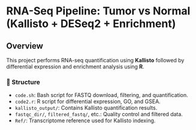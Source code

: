 # RNA-Seq Pipeline: Tumor vs Normal (Kallisto + DESeq2 + Enrichment)

## Overview
This project performs RNA-seq quantification using **Kallisto** followed by differential expression and enrichment analysis using **R**.

### 📁 Structure
- `code.sh`: Bash script for FASTQ download, filtering, and quantification.
- `code2.r`: R script for differential expression, GO, and GSEA.
- `kallisto_output/`: Contains Kallisto quantification results.
- `fastqc_dir/`, `filtered_fastq/`, etc.: Quality control and filtered data.
- `Ref/`: Transcriptome reference used for Kallisto indexing.


